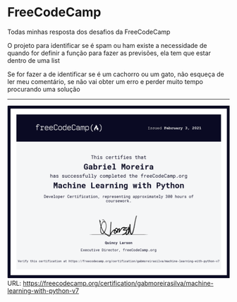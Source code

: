 # FreeCodeCamp
Todas minhas resposta dos desafios da FreeCodeCamp

O projeto para identificar se é spam ou ham existe a necessidade de quando for definir a função para fazer as previsões, ela tem que estar dentro de uma list

Se for fazer a de identificar se é um cachorro ou um gato, não esqueça de ler meu comentário, se não vai obter um erro e perder muito tempo procurando uma solução 

***

![Certificado FreeCodeCamp](https://raw.githubusercontent.com/GabMoreiraSilva/FreeCodeCampBarboca/main/Screenshot%202021-08-12%20at%2002-13-09%20freeCodeCamp%20org.png)
URL: https://freecodecamp.org/certification/gabmoreirasilva/machine-learning-with-python-v7
